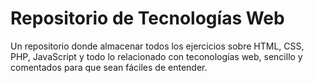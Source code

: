 Repositorio de Tecnologías Web
============================

Un repositorio donde almacenar todos los ejercicios sobre HTML, CSS, PHP, JavaScript
y todo lo relacionado con teconologías web, sencillo y comentados para que sean 
fáciles de entender.
